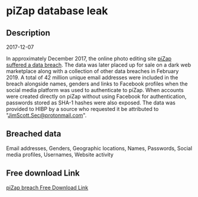 # piZap database leak

## Description

2017-12-07

In approximately December 2017, the online photo editing site <a href="https://www.zdnet.com/article/hacker-puts-up-for-sale-third-round-of-hacked-databases-on-the-dark-web/" target="_blank" rel="noopener">piZap suffered a data breach</a>. The data was later placed up for sale on a dark web marketplace along with a collection of other data breaches in February 2019. A total of 42 million unique email addresses were included in the breach alongside names, genders and links to Facebook profiles when the social media platform was used to authenticate to piZap. When accounts were created directly on piZap without using Facebook for authentication, passwords stored as SHA-1 hashes were also exposed. The data was provided to HIBP by a source who requested it be attributed to &quot;JimScott.Sec@protonmail.com&quot;.

## Breached data

Email addresses, Genders, Geographic locations, Names, Passwords, Social media profiles, Usernames, Website activity

## Free download Link

[piZap breach Free Download Link](https://link-to.net/1229997/533.0101978147484/dynamic/?r=aHR0cHM6Ly93d3cubWVkaWFmaXJlLmNvbS92aWV3L1FUTDFMWlp3dHNMNTFkZC9waXphcC5jb20vZmlsZQ==)